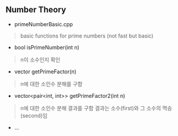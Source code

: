 ## Number Theory

* primeNumberBasic.cpp
> basic functions for prime numbers (not fast but basic)
 - bool isPrimeNumber(int n)
> n이 소수인지 확인
 - vector<int> getPrimeFactor(n)
> n에 대한 소인수 분해를 구함 
 - vector<pair<int, int>> getPrimeFactor2(int n)
> n에 대한 소인수 분해 결과를 구함
> 결과는 소수(first)와 그 소수의 멱승(second)임 

* ...
